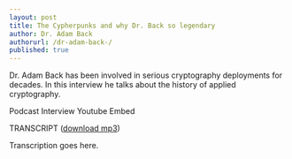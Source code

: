 ```yaml
---
layout: post
title: The Cypherpunks and why Dr. Back so legendary
author: Dr. Adam Back
authorurl: /dr-adam-back-/
published: true
---
```


<p>Dr. Adam Back has been involved in serious cryptography deployments for decades. In this interview he talks about the history of applied cryptography.
<p>Podcast Interview Youtube Embed
<p>TRANSCRIPT (<a href="http://www.satoshisdeposition.com/podcast/BTCK-165-2015-09-07.mp3">download mp3</a>)
<p>Transcription goes here.